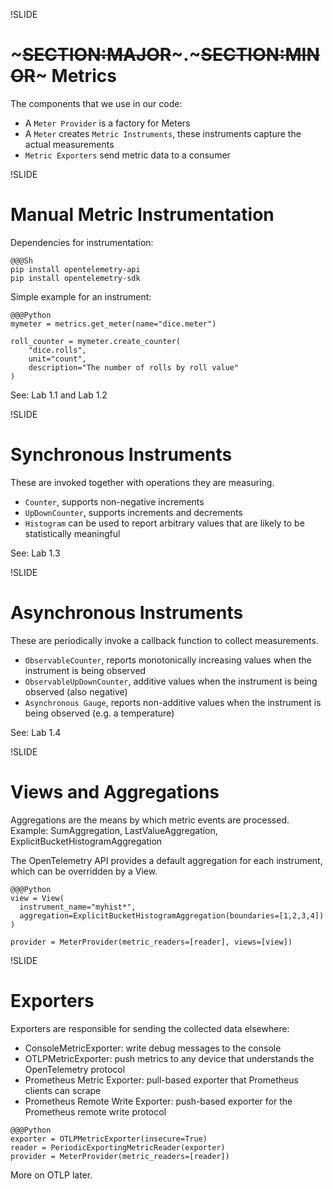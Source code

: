 !SLIDE

# ~~~SECTION:MAJOR~~~.~~~SECTION:MINOR~~~ Metrics

The components that we use in our code:

* A `Meter Provider` is a factory for Meters
* A `Meter` creates `Metric Instruments`, these instruments capture the actual measurements
* `Metric Exporters` send metric data to a consumer

!SLIDE

# Manual Metric Instrumentation

Dependencies for instrumentation:

    @@@Sh
    pip install opentelemetry-api
    pip install opentelemetry-sdk

Simple example for an instrument:

    @@@Python
    mymeter = metrics.get_meter(name="dice.meter")

    roll_counter = mymeter.create_counter(
        "dice.rolls",
        unit="count",
        description="The number of rolls by roll value"
    )

See: Lab 1.1 and Lab 1.2

!SLIDE

# Synchronous Instruments

These are invoked together with operations they are measuring.

* `Counter`, supports non-negative increments
* `UpDownCounter`, supports increments and decrements
* `Histogram` can be used to report arbitrary values that are likely to be statistically meaningful

See: Lab 1.3

!SLIDE

# Asynchronous Instruments

These are periodically invoke a callback function to collect measurements.

* `ObservableCounter`, reports monotonically increasing values when the instrument is being observed
* `ObservableUpDownCounter`, additive values when the instrument is being observed (also negative)
* `Asynchronous Gauge`, reports non-additive values when the instrument is being observed (e.g. a temperature)

See: Lab 1.4

!SLIDE

# Views and Aggregations

Aggregations are the means by which metric events are processed. Example: SumAggregation, LastValueAggregation, ExplicitBucketHistogramAggregation

The OpenTelemetry API provides a default aggregation for each instrument, which can be overridden by a View.

    @@@Python
    view = View(
      instrument_name="myhist*",
      aggregation=ExplicitBucketHistogramAggregation(boundaries=[1,2,3,4])
    )

    provider = MeterProvider(metric_readers=[reader], views=[view])

!SLIDE

# Exporters

Exporters are responsible for sending the collected data elsewhere:

* ConsoleMetricExporter: write debug messages to the console
* OTLPMetricExporter: push metrics to any device that understands the OpenTelemetry protocol
* Prometheus Metric Exporter: pull-based exporter that Prometheus clients can scrape
* Prometheus Remote Write Exporter: push-based exporter for the Prometheus remote write protocol

<!-- -->

    @@@Python
    exporter = OTLPMetricExporter(insecure=True)
    reader = PeriodicExportingMetricReader(exporter)
    provider = MeterProvider(metric_readers=[reader])

More on OTLP later.
